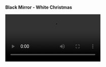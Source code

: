 **Black Mirror - White Christmas**

<video controls>
  <source src="https://files.kortekss.lv/Torrenti/series/Black.Mirror.S02.Special.White.Christmas.1080p.WEBRip.DD2.0.x264-CasStudio[rartv]/Black.Mirror.S02.Special.White.Christmas.1080p.WEBRip.DD2.0.x264-CasStudio.mkv" type="video/mp4">
  Your browser does not support the video tag.
</video>
